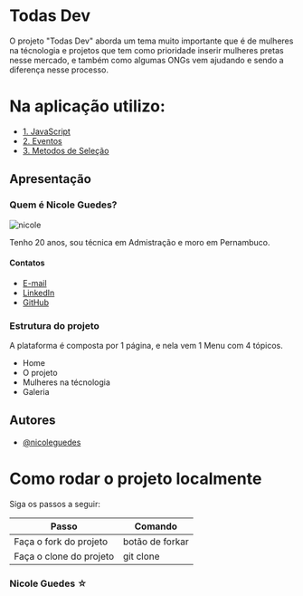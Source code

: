 


# Todas Dev

O projeto "Todas Dev" aborda um tema muito importante que é de mulheres na técnologia e projetos que tem como prioridade inserir mulheres pretas nesse mercado, e também como algumas ONGs vem ajudando e sendo a diferença nesse processo.

# Na aplicação utilizo:
- [1. JavaScript]()
- [2. Eventos]()
- [3. Metodos de Seleção]()




## Apresentação

### Quem é Nicole Guedes?
![nicole](https://github.com/nicoleguedes/TODAS-DEV/assets/126294617/496c4f1a-bc9e-4fbb-875c-52d34b869172)

Tenho 20 anos, sou técnica em Admistração e moro em Pernambuco.

#### Contatos

- [E-mail](nicoleguedes360@gmail.com)
- [LinkedIn](https://www.linkedin.com/in/nicole-guedesmaciel/)
- [GitHub](https://github.com/nicoleguedes)

### Estrutura do projeto


A plataforma é composta por 1 página, e nela vem 1 Menu com 4 tópicos.
 
 * Home
 * O projeto 
 * Mulheres na técnologia
 * Galeria



## Autores

- [@nicoleguedes](https://github.com/nicoleguedes)




# Como rodar o projeto localmente
Siga os passos a seguir:
<table>
  <thead>
<th>Passo	</th>
<th>Comando</th>
  </thead>
    <tbody>
    <tr>
      <td>Faça o fork do projeto</td>
	    <td>botão de forkar</td>
    </tr>
      <tr>
      <td>Faça o clone do projeto</td>
	    <td>git clone</td>
    </tr>
	 
      
    
 </table>

    
### Nicole Guedes ☆


